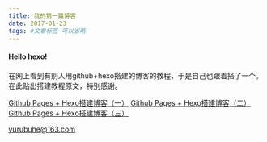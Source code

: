 ```yaml
---
title: 我的第一篇博客
date: 2017-01-23 
tags: #文章标签 可以省略
---
```


#### Hello hexo!

在网上看到有别人用github+hexo搭建的博客的教程，于是自己也跟着搭了一个。
在此贴出搭建教程原文，特别感谢。

[Github Pages + Hexo搭建博客（一）](https://fzy-line.github.io/2016/11/30/Github-Pages-Hexo%E6%90%AD%E5%BB%BA%E5%8D%9A%E5%AE%A2%EF%BC%88%E4%B8%80%EF%BC%89/ ) 
[Github Pages + Hexo搭建博客（二）](https://fzy-line.github.io/2016/12/03/Github-Pages-Hexo%E6%90%AD%E5%BB%BA%E5%8D%9A%E5%AE%A2%EF%BC%88%E4%BA%8C%EF%BC%89/ ) 
[Github Pages + Hexo搭建博客（三）](https://fzy-line.github.io/2016/12/06/Github-Pages-Hexo%E6%90%AD%E5%BB%BA%E5%8D%9A%E5%AE%A2%EF%BC%88%E4%B8%89%EF%BC%89/ ) 

<yurubuhe@163.com>



<!--more-->